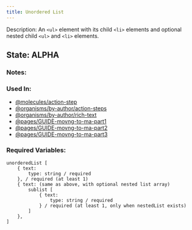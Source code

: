 ```yaml
---
title: Unordered List
---
```

Description: An `<ul>`  element with its child `<li>` elements and optional nested child `<ul>` and `<li>` elements.

## State: ALPHA

### Notes:

### Used In:
- [@molecules/action-step](/?p=molecules-action-step)
- [@organisms/by-author/action-steps](/?p=organisms-action-steps)
- [@organisms/by-author/rich-text](/?p=organisms-rich-text)
- [@pages/GUIDE-movng-to-ma-part1](/?p=pages-GUIDE-movng-to-ma-part1)
- [@pages/GUIDE-movng-to-ma-part2](/?p=pages-GUIDE-movng-to-ma-part2)
- [@pages/GUIDE-movng-to-ma-part3](/?p=pages-GUIDE-movng-to-ma-part3)

### Required Variables:
~~~
unorderedList [
    { text:
        type: string / required
    }, / required (at least 1)
    { text: (same as above, with optional nested list array)
        sublist [
            { text:
                type: string / required
            } / required (at least 1, only when nestedList exists)
        ]
    },
]
~~~

